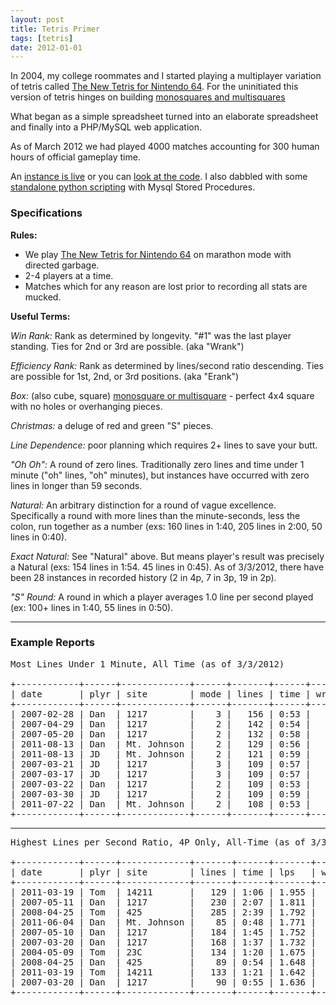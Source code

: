 ```yaml
---
layout: post
title: Tetris Primer
tags: [tetris]
date: 2012-01-01
---
```


In 2004, my college roommates and I started playing a multiplayer variation of tetris called [The New Tetris for Nintendo 64][0]. For the uninitiated this version of tetris hinges on building [monosquares and multisquares][4]

What began as a simple spreadsheet turned into an elaborate spreadsheet and finally into a PHP/MySQL web application.

As of March 2012 we had played 4000 matches accounting for 300 human hours of official gameplay time.

An [instance is live][1] or you can [look at the code][2]. I also dabbled with some [standalone python scripting][3] with Mysql Stored Procedures.

### Specifications

**Rules:** 

+ We play [The New Tetris for Nintendo 64][0] on marathon mode with directed garbage.
+ 2-4 players at a time.
+ Matches which for any reason are lost prior to recording all stats are mucked.

**Useful Terms:**

*Win Rank:* Rank as determined by longevity. "#1" was the last player standing. Ties for 2nd or 3rd are possible. (aka "Wrank")

*Efficiency Rank:* Rank as determined by lines/second ratio descending. Ties are possible for 1st, 2nd, or 3rd positions. (aka "Erank")

*Box:* (also cube, square) [monosquare or multisquare][4] - perfect 4x4 square with no holes or overhanging pieces.

*Christmas:* a deluge of red and green "S" pieces.

*Line Dependence:* poor planning which requires 2+ lines to save your butt.

*"Oh Oh":* A round of zero lines. Traditionally zero lines and time under 1 minute ("oh" lines, "oh" minutes), but instances have occurred with zero lines in longer than 59 seconds.

*Natural:* An arbitrary distinction for a round of vague excellence. Specifically a round with more lines than the minute-seconds, less the colon, run together as a number (exs: 160 lines in 1:40, 205 lines in 2:00, 50 lines in 0:40).

*Exact Natural:* See "Natural" above. But means player's result was precisely a Natural (exs: 154 lines in 1:54. 45 lines in 0:45). As of 3/3/2012, there have been 28 instances in recorded history (2 in 4p, 7 in 3p, 19 in 2p).

*"S" Round:* A round in which a player averages 1.0 line per second played (ex: 100+ lines in 1:40, 55 lines in 0:50).

----

### Example Reports

<!-- SELECT m.matchdate as date, p.username as plyr, l.locationname as site, (select count(playerid) from playermatch where matchid = pm.matchid) as mode, pm.lines, concat("0:",pm.time) as time, pm.wrank as wrk, pm.erank as erk FROM playermatch pm, player p, tntmatch m, location l WHERE pm.matchid = m.matchid AND p.playerid = pm.playerid AND m.location = l.locationid AND pm.time < 60 AND (select count(playerid) from playermatch where matchid = pm.matchid) IN (4,3,2) ORDER BY pm.lines DESC LIMIT 10; -->

<pre>
Most Lines Under 1 Minute, All Time (as of 3/3/2012)

+------------+------+-------------+------+-------+------+-----+-----+
| date       | plyr | site        | mode | lines | time | wrk | erk |
+------------+------+-------------+------+-------+------+-----+-----+
| 2007-02-28 | Dan  | 1217        |    3 |   156 | 0:53 |   3 |   1 |
| 2007-04-29 | Dan  | 1217        |    2 |   142 | 0:54 |   1 |   1 |
| 2007-05-20 | Dan  | 1217        |    2 |   132 | 0:58 |   1 |   1 |
| 2011-08-13 | Dan  | Mt. Johnson |    2 |   129 | 0:56 |   1 |   1 |
| 2011-08-13 | JD   | Mt. Johnson |    2 |   121 | 0:59 |   1 |   1 |
| 2007-03-21 | JD   | 1217        |    3 |   109 | 0:57 |   1 |   1 |
| 2007-03-17 | JD   | 1217        |    3 |   109 | 0:57 |   1 |   1 |
| 2007-03-22 | Dan  | 1217        |    2 |   109 | 0:53 |   1 |   1 |
| 2007-03-30 | JD   | 1217        |    2 |   109 | 0:59 |   1 |   1 |
| 2011-07-22 | Dan  | Mt. Johnson |    2 |   108 | 0:53 |   1 |   1 |
+------------+------+-------------+------+-------+------+-----+-----+
</pre>
    
---

<!-- SELECT m.matchdate as date, p.username as plyr, l.locationname as site, pm.lines, concat(floor(pm.time/60),":",lpad(mod(pm.time,60),2,"0")) as time, round(pm.lines/pm.time,3) as lps, pm.wrank as wrk, pm.erank as erk FROM playermatch pm, player p, tntmatch m, location l WHERE pm.matchid = m.matchid AND p.playerid = pm.playerid AND m.location = l.locationid AND pm.lines > 0 AND (select count(playerid) from playermatch where matchid = pm.matchid) IN (4) ORDER BY pm.lines/pm.time DESC LIMIT 10; -->

<pre>
Highest Lines per Second Ratio, 4P Only, All-Time (as of 3/3/2012)

+------------+------+-------------+-------+------+-------+-----+-----+
| date       | plyr | site        | lines | time | lps   | wrk | erk |
+------------+------+-------------+-------+------+-------+-----+-----+
| 2011-03-19 | Tom  | 14211       |   129 | 1:06 | 1.955 |   4 |   1 |
| 2007-05-11 | Dan  | 1217        |   230 | 2:07 | 1.811 |   1 |   1 |
| 2008-04-25 | Tom  | 425         |   285 | 2:39 | 1.792 |   1 |   1 |
| 2011-06-04 | Dan  | Mt. Johnson |    85 | 0:48 | 1.771 |   4 |   1 |
| 2007-05-10 | Dan  | 1217        |   184 | 1:45 | 1.752 |   1 |   1 |
| 2007-03-20 | Dan  | 1217        |   168 | 1:37 | 1.732 |   3 |   1 |
| 2004-05-09 | Tom  | 23C         |   134 | 1:20 | 1.675 |   2 |   1 |
| 2008-04-25 | Dan  | 425         |    89 | 0:54 | 1.648 |   4 |   2 |
| 2011-03-19 | Tom  | 14211       |   133 | 1:21 | 1.642 |   4 |   1 |
| 2007-03-20 | Dan  | 1217        |    90 | 0:55 | 1.636 |   4 |   1 |
+------------+------+-------------+-------+------+-------+-----+-----+
</pre>

  [0]: http://en.wikipedia.org/wiki/The_New_Tetris
  [1]: http://tphummel.byethost6.com/tnt/
  [2]: https://github.com/tphummel/tetris-db
  [3]: https://github.com/tphummel/tetris-report
  [4]: http://tetris.wikia.com/wiki/Square_Platforming
